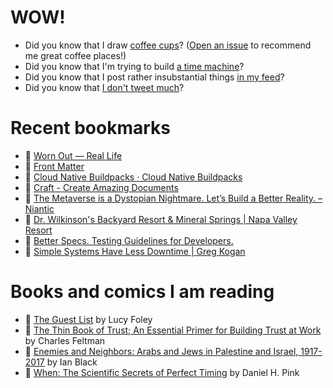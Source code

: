 # WOW!

- Did you know that I draw [coffee cups](https://papercups.mamuso.net/)? ([Open an issue](https://github.com/mamuso/papercups/issues) to recommend me great coffee places!)
- Did you know that I'm trying to build [a time machine](https://github.com/mamuso/fluxcapacitor)?
- Did you know that I post rather insubstantial things [in my feed](https://feed.mamuso.net/)?
- Did you know that [I don't tweet much](https://twitter.com/mamuso)?

# Recent bookmarks

- 👀 [Worn Out — Real Life](https://reallifemag.com/worn-out/)
- 👀 [Front Matter](http://textbooks.math.gatech.edu/ila/index.html)
- 👀 [Cloud Native Buildpacks · Cloud Native Buildpacks](https://buildpacks.io/)
- 👀 [Craft - Create Amazing Documents](https://www.craft.do/)
- 👀 [The Metaverse is a Dystopian Nightmare. Let’s Build a Better Reality. – Niantic](https://nianticlabs.com/blog/real-world-metaverse/?hl=en)
- 👀 [Dr. Wilkinson's Backyard Resort & Mineral Springs | Napa Valley Resort](https://drwilkinson.com/)
- 👀 [Better Specs. Testing Guidelines for Developers.](https://www.betterspecs.org/)
- 👀 [Simple Systems Have Less Downtime | Greg Kogan](https://www.gkogan.co/blog/simple-systems/)


# Books and comics I am reading

- 📘 [The Guest List](https://www.goodreads.com/book/show/52656911) by Lucy Foley
- 📘 [The Thin Book of Trust; An Essential Primer for Building Trust at Work](https://www.goodreads.com/book/show/8245275) by Charles Feltman
- 📘 [Enemies and Neighbors: Arabs and Jews in Palestine and Israel, 1917-2017](https://www.goodreads.com/book/show/36523502) by Ian   Black
- 📘 [When: The Scientific Secrets of Perfect Timing](https://www.goodreads.com/book/show/35786699) by Daniel H. Pink

